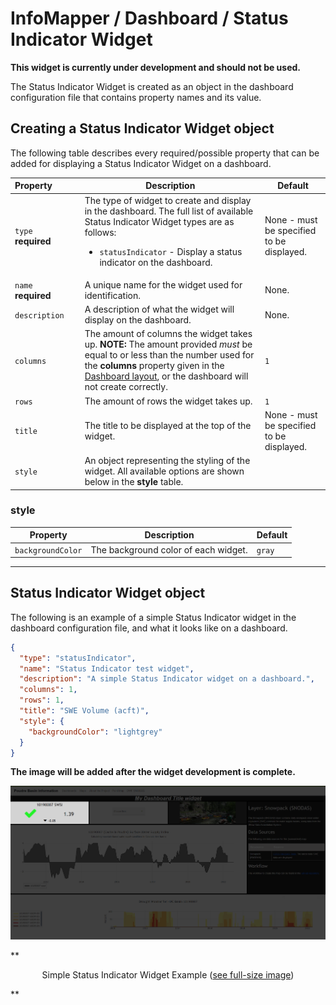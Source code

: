 # InfoMapper / Dashboard / Status Indicator Widget #

**This widget is currently under development and should not be used.**

The Status Indicator Widget is created as an object in the dashboard configuration file that
contains property names and its value.

## Creating a Status Indicator Widget object ##

The following table describes every required/possible property that can be added
for displaying a Status Indicator Widget on a dashboard.

| **Property**&nbsp;&nbsp;&nbsp;&nbsp;&nbsp;&nbsp;&nbsp;&nbsp;&nbsp;&nbsp; | **Description** | **Default** |
| ---- | ---- | ---- |
| `type`<br>**required** | The type of widget to create and display in the dashboard. The full list of available Status Indicator Widget types are as follows:<br><ul><li>`statusIndicator` - Display a status indicator on the dashboard.</li></ul> | None - must be specified to be displayed. |
| `name`<br>**required** | A unique name for the widget used for identification. | None. |
| `description` | A description of what the widget will display on the dashboard. | None. |
| `columns` | The amount of columns the widget takes up. **NOTE:** The amount provided *must* be equal to or less than the number used for the **columns** property given in the [Dashboard layout](./add-dashboard.md#layout), or the dashboard will not create correctly. | `1` |
| `rows` | The amount of rows the widget takes up. | `1` |
| `title` | The title to be displayed at the top of the widget. | None - must be specified to be displayed. |
| `style` | An object representing the styling of the widget. All available options are shown below in the **style** table. |  |

### style ###

| **Property** | **Description** | **Default** |
| ---- | ---- | ---- |
| `backgroundColor` | The background color of each widget. | `gray` |

----

## Status Indicator Widget object ##

The following is an example of a simple Status Indicator widget in the dashboard
configuration file, and what it looks like on a dashboard. 

```json
{
  "type": "statusIndicator",
  "name": "Status Indicator test widget",
  "description": "A simple Status Indicator widget on a dashboard.",
  "columns": 1,
  "rows": 1,
  "title": "SWE Volume (acft)",
  "style": {
    "backgroundColor": "lightgrey"
  }
}
```

**The image will be added after the widget development is complete.**

![Simple Status Indicator Widget](./images/simple-status-indicator.png)

**<p style="text-align: center;">
Simple Status Indicator Widget Example (<a href="../images/simple-status-indicator.png">see full-size image</a>)
</p>**